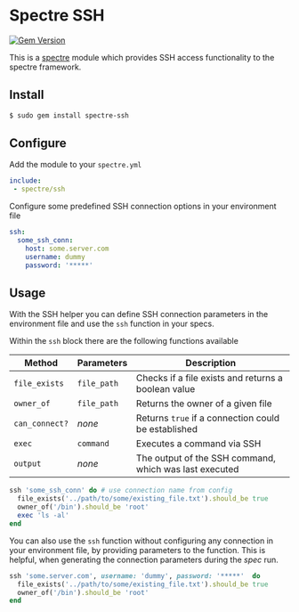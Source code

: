 # Spectre SSH

[![Gem Version](https://badge.fury.io/rb/spectre-ssh.svg)](https://badge.fury.io/rb/spectre-ssh)

This is a [spectre](https://github.com/ionos-spectre/spectre-core) module which provides SSH access functionality to the spectre framework.

## Install

```bash
$ sudo gem install spectre-ssh
```

## Configure

Add the module to your `spectre.yml`

```yml
include:
 - spectre/ssh
```

Configure some predefined SSH connection options in your environment file

```yml
ssh:
  some_ssh_conn:
    host: some.server.com
    username: dummy
    password: '*****'
```

## Usage

With the SSH helper you can define SSH connection parameters in the environment file and use the `ssh` function in your specs.

Within the `ssh` block there are the following functions available

| Method         | Parameters  | Description                                            |
| -------        | ----------  | -----------                                            |
| `file_exists`  | `file_path` | Checks if a file exists and returns a boolean value    |
| `owner_of`     | `file_path` | Returns the owner of a given file                      |
| `can_connect?` | _none_      | Returns `true` if a connection could be established    |
| `exec`         | `command`   | Executes a command via SSH                             |
| `output`       | _none_      | The output of the SSH command, which was last executed |


```ruby
ssh 'some_ssh_conn' do # use connection name from config
  file_exists('../path/to/some/existing_file.txt').should_be true
  owner_of('/bin').should_be 'root'
  exec 'ls -al'
end
```

You can also use the `ssh` function without configuring any connection in your environment file, by providing parameters to the function.
This is helpful, when generating the connection parameters during the *spec* run.

```ruby
ssh 'some.server.com', username: 'dummy', password: '*****'  do
  file_exists('../path/to/some/existing_file.txt').should_be true
  owner_of('/bin').should_be 'root'
end
```
